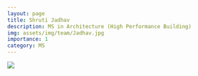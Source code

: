```yaml
---
layout: page
title: Shruti Jadhav
description: MS in Architecture (High Performance Building)
img: assets/img/team/Jadhav.jpg
importance: 1
category: MS
---
```


<div class="profile"> 
<img src="/assets/img/team/Jadhav.jpg" class="img-fluid z-depth-1 rounded"/>
</div>
